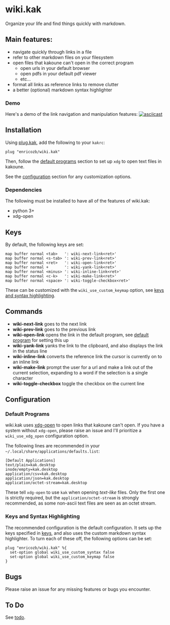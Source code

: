 # wiki.kak

Organize your life and find things quickly with markdown.

## Main features:
- navigate quickly through links in a file
- refer to other markdown files on your filesystem
- open files that kakoune can't open in the correct program
  - open urls in your default browser
  - open pdfs in your default pdf viewer 
  - etc...
- format all links as reference links to remove clutter
- a better (optional) markdown syntax highlighter

### Demo
Here's a demo of the link navigation and manipulation features:
[![asciicast](https://asciinema.org/a/391505.svg)][1]

## Installation
Using [plug.kak][2], add the following to your `kakrc`:
```
plug "enricozb/wiki.kak"
```
Then, follow the [default programs][3] section to set up `xdg` to open text
files in kakoune.

See the [configuration][4] section for any customization options.

### Dependencies
The following must be installed to have all of the features of wiki.kak:
- python 3+
- xdg-open

## Keys
By default, the following keys are set:
```
map buffer normal <tab>   ': wiki-next-link<ret>'
map buffer normal <s-tab> ': wiki-prev-link<ret>'
map buffer normal <ret>   ': wiki-open-link<ret>'
map buffer normal +       ': wiki-yank-link<ret>'
map buffer normal <minus> ': wiki-inline-link<ret>'
map buffer normal <c-k>   ': wiki-make-link<ret>'
map buffer normal <space> ': wiki-toggle-checkbox<ret>'
```
These can be customized with the `wiki_use_custom_keymap` option, see 
[keys and syntax highlighting][5].

## Commands
- **wiki-next-link** goes to the next link
- **wiki-prev-link** goes to the previous link
- **wiki-open-link** opens the link in the default program, see
  [default program][6] for setting this up
- **wiki-yank-link** yanks the link to the clipboard, and also displays the
  link in the status line
- **wiki-inline-link** converts the reference link the cursor is currently on
  to an inline link
- **wiki-make-link** prompt the user for a url and make a link out of the
  current selection, expanding to a word if the selection is a single character
- **wiki-toggle-checkbox** toggle the checkbox on the current line

## Configuration
### Default Programs
wiki.kak uses [xdg-open][7] to open links that kakoune can't open. If you have
a system without `xdg-open`, please raise an issue and I'll prioritize a
`wiki_use_xdg_open` configuration option.

The following lines are recommended in your `~/.local/share/applications/defaults.list`:
```
[Default Applications]
text/plain=kak.desktop
inode/empty=kak.desktop
application/csv=kak.desktop
application/json=kak.desktop
application/octet-stream=kak.desktop
```
These tell `xdg-open` to use `kak` when opening _text-like_ files.
Only the first one is strictly required, but the `application/octet-stream` is
strongly recommended, as some non-ascii text files are seen as an octet stream.

### Keys and Syntax Highlighting
The recommended configuration is the default configuration. It sets up the
keys specified in [keys][8], and also uses the custom markdown syntax
highlighter. To turn each of these off, the following options can be set:
```
plug "enricozb/wiki.kak" %{
  set-option global wiki_use_custom_syntax false
  set-option global wiki_use_custom_keymap false
}
```

## Bugs
Please raise an issue for any missing features or bugs you encounter.

## To Do
See [todo][9].


[1]: https://asciinema.org/a/391505
[2]: https://github.com/robertmeta/plug.kak
[3]: #default-programs
[4]: #configuration
[5]: #keys-and-syntax-highlighting
[6]: #default-program
[7]: https://linux.die.net/man/1/xdg-open
[8]: #keys
[9]: todo.md
